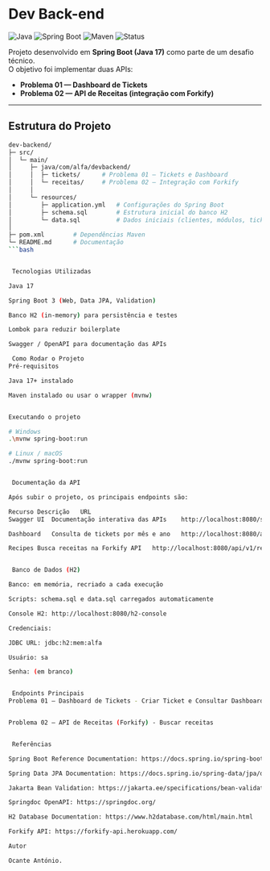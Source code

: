 #  Dev Back-end

![Java](https://img.shields.io/badge/Java-17-red?style=for-the-badge&logo=openjdk)
![Spring Boot](https://img.shields.io/badge/Spring%20Boot-3.x-brightgreen?style=for-the-badge&logo=springboot)
![Maven](https://img.shields.io/badge/Maven-Build-blue?style=for-the-badge&logo=apachemaven)
![Status](https://img.shields.io/badge/Status-Ativo-success?style=for-the-badge)

Projeto desenvolvido em **Spring Boot (Java 17)** como parte de um desafio técnico.  
O objetivo foi implementar duas APIs:

- **Problema 01 — Dashboard de Tickets**
- **Problema 02 — API de Receitas (integração com Forkify)**

---

##  Estrutura do Projeto

```bash
dev-backend/
├─ src/
│  └─ main/
│     ├─ java/com/alfa/devbackend/
│     │  ├─ tickets/      # Problema 01 — Tickets e Dashboard
│     │  └─ receitas/     # Problema 02 — Integração com Forkify
│     │
│     └─ resources/
│        ├─ application.yml   # Configurações do Spring Boot
│        ├─ schema.sql        # Estrutura inicial do banco H2
│        └─ data.sql          # Dados iniciais (clientes, módulos, tickets)
│
├─ pom.xml        # Dependências Maven
└─ README.md      # Documentação
```bash


 Tecnologias Utilizadas

Java 17

Spring Boot 3 (Web, Data JPA, Validation)

Banco H2 (in-memory) para persistência e testes

Lombok para reduzir boilerplate

Swagger / OpenAPI para documentação das APIs

 Como Rodar o Projeto
Pré-requisitos

Java 17+ instalado

Maven instalado ou usar o wrapper (mvnw)


Executando o projeto

# Windows
.\mvnw spring-boot:run

# Linux / macOS
./mvnw spring-boot:run


 Documentação da API

Após subir o projeto, os principais endpoints são:

Recurso	Descrição	URL
Swagger UI	Documentação interativa das APIs	http://localhost:8080/swagger-ui.html

Dashboard	Consulta de tickets por mês e ano	http://localhost:8080/api/v1/dashboard?month=3&year=2021

Recipes	Busca receitas na Forkify API	http://localhost:8080/api/v1/recipes?dish=pizza


 Banco de Dados (H2)

Banco: em memória, recriado a cada execução

Scripts: schema.sql e data.sql carregados automaticamente

Console H2: http://localhost:8080/h2-console

Credenciais:

JDBC URL: jdbc:h2:mem:alfa

Usuário: sa

Senha: (em branco)


 Endpoints Principais
Problema 01 — Dashboard de Tickets - Criar Ticket e Consultar Dashboard


Problema 02 — API de Receitas (Forkify) - Buscar receitas


 Referências

Spring Boot Reference Documentation: https://docs.spring.io/spring-boot/docs/current/reference/html/

Spring Data JPA Documentation: https://docs.spring.io/spring-data/jpa/docs/current/reference/html/

Jakarta Bean Validation: https://jakarta.ee/specifications/bean-validation/

Springdoc OpenAPI: https://springdoc.org/

H2 Database Documentation: https://www.h2database.com/html/main.html

Forkify API: https://forkify-api.herokuapp.com/

Autor

Ocante António.
